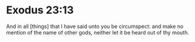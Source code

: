 # Exodus 23:13

And in all [things] that I have said unto you be circumspect: and make no mention of the name of other gods, neither let it be heard out of thy mouth.